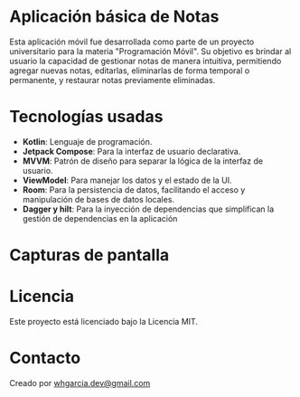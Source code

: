 # Aplicación básica de Notas

Esta aplicación móvil fue desarrollada como parte de un proyecto universitario para la materia "Programación Móvil". Su objetivo es brindar al usuario la capacidad de gestionar notas de manera intuitiva, permitiendo agregar nuevas notas, editarlas, eliminarlas de forma temporal o permanente, y restaurar notas previamente eliminadas.

# Tecnologías usadas
* **Kotlin**: Lenguaje de programación.
* **Jetpack Compose**: Para la interfaz de usuario declarativa.
* **MVVM**: Patrón de diseño para separar la lógica de la interfaz de usuario.
* **ViewModel**: Para manejar los datos y el estado de la UI.
* **Room**: Para la persistencia de datos, facilitando el acceso y manipulación de bases de datos locales.
* **Dagger y hilt**: Para la inyección de dependencias que simplifican la gestión de dependencias en la aplicación
 
# Capturas de pantalla
<!--
<table>
  <tr>
    <td><img src="./screens/Screenshot_20241007_131424.png" alt="Pantalla Principal" width="300"/></td>
    <td><img src="./screens/Screenshot_20241007_131621.png" alt="Añadir nota" width="300"/></td>
  </tr>
  <tr>
    <td><img src="./screens/Screenshot_20241007_131722.png" alt="Seleccionar color" width="300"/></td>
    <td><img src="./screens/Screenshot_20241007_131752.png" alt="Pantalla de visualización del contenido de una nota" width="300"/></td>
  </tr>
  <tr>
    <td><img src="./screens/Screenshot_20241007_131834.png" alt="Pantalla papelera" width="300"/></td>
    <td><img src="./screens/Screenshot_20241007_131843.png" alt="Pantalla de visualización del contenido de una nota eliminada" width="300"/></td>
  </tr>
</table>
-->
# Licencia
Este proyecto está licenciado bajo la Licencia MIT.

# Contacto
Creado por whgarcia.dev@gmail.com
